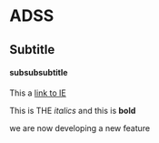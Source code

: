 # ADSS

## Subtitle

#### subsubsubtitle

This a [link to IE](https://ie.edu)

This is THE *italics* and this is **bold**

we are now developing a new feature
